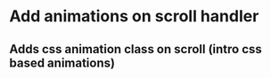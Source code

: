 # Add animations on scroll handler
## Adds css animation class on scroll (intro css based animations)

